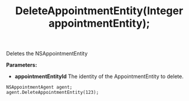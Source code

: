 ﻿---
uid: crmscript_ref_NSAppointmentAgent_DeleteAppointmentEntity
title: DeleteAppointmentEntity(Integer appointmentEntity);
intellisense: NSAppointmentAgent.DeleteAppointmentEntity
keywords: NSAppointmentAgent, DeleteAppointmentEntity
so.topic: reference
---

Deletes the NSAppointmentEntity
  
**Parameters:**
 - **appointmentEntityId** The identity of the AppointmentEntity to delete.

```crmscript
NSAppointmentAgent agent;
agent.DeleteAppointmentEntity(123);
```

